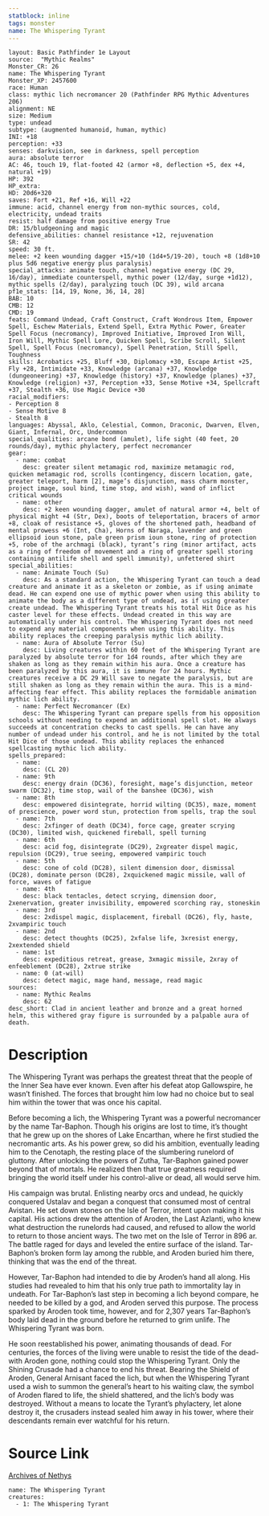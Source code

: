 ```yaml
---
statblock: inline
tags: monster
name: The Whispering Tyrant
---
```

```statblock
layout: Basic Pathfinder 1e Layout
source:  "Mythic Realms"
Monster_CR: 26
name: The Whispering Tyrant
Monster_XP: 2457600
race: Human
class: mythic lich necromancer 20 (Pathfinder RPG Mythic Adventures 206)
alignment: NE
size: Medium
type: undead
subtype: (augmented humanoid, human, mythic)
INI: +18
perception: +33
senses: darkvision, see in darkness, spell perception
aura: absolute terror
AC: 46, touch 19, flat-footed 42 (armor +8, deflection +5, dex +4, natural +19)
HP: 392
HP_extra: 
HD: 20d6+320
saves: Fort +21, Ref +16, Will +22
immune: acid, channel energy from non-mythic sources, cold, electricity, undead traits
resist: half damage from positive energy True
DR: 15/bludgeoning and magic
defensive_abilities: channel resistance +12, rejuvenation
SR: 42
speed: 30 ft.
melee: +2 keen wounding dagger +15/+10 (1d4+5/19-20), touch +8 (1d8+10 plus 5d6 negative energy plus paralysis)
special_attacks: animate touch, channel negative energy (DC 29, 16/day), immediate counterspell, mythic power (12/day, surge +1d12), mythic spells (2/day), paralyzing touch (DC 39), wild arcana
pf1e_stats: [14, 19, None, 36, 14, 28]
BAB: 10
CMB: 12
CMD: 19
feats: Command Undead, Craft Construct, Craft Wondrous Item, Empower Spell, Eschew Materials, Extend Spell, Extra Mythic Power, Greater Spell Focus (necromancy), Improved Initiative, Improved Iron Will, Iron Will, Mythic Spell Lore, Quicken Spell, Scribe Scroll, Silent Spell, Spell Focus (necromancy), Spell Penetration, Still Spell, Toughness
skills: Acrobatics +25, Bluff +30, Diplomacy +30, Escape Artist +25, Fly +28, Intimidate +33, Knowledge (arcana) +37, Knowledge (dungeoneering) +37, Knowledge (history) +37, Knowledge (planes) +37, Knowledge (religion) +37, Perception +33, Sense Motive +34, Spellcraft +37, Stealth +36, Use Magic Device +30
racial_modifiers:
- Perception 8
- Sense Motive 8
- Stealth 8
languages: Abyssal, Aklo, Celestial, Common, Draconic, Dwarven, Elven, Giant, Infernal, Orc, Undercommon
special_qualities: arcane bond (amulet), life sight (40 feet, 20 rounds/day), mythic phylactery, perfect necromancer
gear:
  - name: combat
    desc: greater silent metamagic rod, maximize metamagic rod, quicken metamagic rod, scrolls (contingency, discern location, gate, greater teleport, harm [2], mage’s disjunction, mass charm monster, project image, soul bind, time stop, and wish), wand of inflict critical wounds
  - name: other
    desc: +2 keen wounding dagger, amulet of natural armor +4, belt of physical might +4 (Str, Dex), boots of teleportation, bracers of armor +8, cloak of resistance +5, gloves of the shortened path, headband of mental prowess +6 (Int, Cha), Horns of Naraga, lavender and green ellipsoid ioun stone, pale green prism ioun stone, ring of protection +5, robe of the archmagi (black), tyrant’s ring (minor artifact, acts as a ring of freedom of movement and a ring of greater spell storing containing antilife shell and spell immunity), unfettered shirt
special_abilities:
  - name: Animate Touch (Su)
    desc: As a standard action, the Whispering Tyrant can touch a dead creature and animate it as a skeleton or zombie, as if using animate dead. He can expend one use of mythic power when using this ability to animate the body as a different type of undead, as if using greater create undead. The Whispering Tyrant treats his total Hit Dice as his caster level for these effects. Undead created in this way are automatically under his control. The Whispering Tyrant does not need to expend any material components when using this ability. This ability replaces the creeping paralysis mythic lich ability.
  - name: Aura of Absolute Terror (Su)
    desc: Living creatures within 60 feet of the Whispering Tyrant are paralyzed by absolute terror for 1d4 rounds, after which they are shaken as long as they remain within his aura. Once a creature has been paralyzed by this aura, it is immune for 24 hours. Mythic creatures receive a DC 29 Will save to negate the paralysis, but are still shaken as long as they remain within the aura. This is a mind-affecting fear effect. This ability replaces the formidable animation mythic lich ability.
  - name: Perfect Necromancer (Ex)
    desc: The Whispering Tyrant can prepare spells from his opposition schools without needing to expend an additional spell slot. He always succeeds at concentration checks to cast spells. He can have any number of undead under his control, and he is not limited by the total Hit Dice of those undead. This ability replaces the enhanced spellcasting mythic lich ability.
spells_prepared:
  - name:
    desc: (CL 20)
  - name: 9th
    desc: energy drain (DC36), foresight, mage’s disjunction, meteor swarm (DC32), time stop, wail of the banshee (DC36), wish
  - name: 8th
    desc: empowered disintegrate, horrid wilting (DC35), maze, moment of prescience, power word stun, protection from spells, trap the soul
  - name: 7th
    desc: 2xfinger of death (DC34), force cage, greater scrying (DC30), limited wish, quickened fireball, spell turning
  - name: 6th
    desc: acid fog, disintegrate (DC29), 2xgreater dispel magic, repulsion (DC29), true seeing, empowered vampiric touch
  - name: 5th
    desc: cone of cold (DC28), silent dimension door, dismissal (DC28), dominate person (DC28), 2xquickened magic missile, wall of force, waves of fatigue
  - name: 4th
    desc: black tentacles, detect scrying, dimension door, 2xenervation, greater invisibility, empowered scorching ray, stoneskin
  - name: 3rd
    desc: 2xdispel magic, displacement, fireball (DC26), fly, haste, 2xvampiric touch
  - name: 2nd
    desc: detect thoughts (DC25), 2xfalse life, 3xresist energy, 2xextended shield
  - name: 1st
    desc: expeditious retreat, grease, 3xmagic missile, 2xray of enfeeblement (DC28), 2xtrue strike
  - name: 0 (at-will)
    desc: detect magic, mage hand, message, read magic
sources:
  - name: Mythic Realms
    desc: 62
desc_short: Clad in ancient leather and bronze and a great horned helm, this withered gray figure is surrounded by a palpable aura of death.
```
# Description
The Whispering Tyrant was perhaps the greatest threat that the people of the Inner Sea have ever known. Even after his defeat atop Gallowspire, he wasn’t finished. The forces that brought him low had no choice but to seal him within the tower that was once his capital.

Before becoming a lich, the Whispering Tyrant was a powerful necromancer by the name Tar-Baphon. Though his origins are lost to time, it’s thought that he grew up on the shores of Lake Encarthan, where he first studied the necromantic arts. As his power grew, so did his ambition, eventually leading him to the Cenotaph, the resting place of the slumbering runelord of gluttony. After unlocking the powers of Zutha, Tar-Baphon gained power beyond that of mortals. He realized then that true greatness required bringing the world itself under his control-alive or dead, all would serve him.

His campaign was brutal. Enlisting nearby orcs and undead, he quickly conquered Ustalav and began a conquest that consumed most of central Avistan. He set down stones on the Isle of Terror, intent upon making it his capital. His actions drew the attention of Aroden, the Last Azlanti, who knew what destruction the runelords had caused, and refused to allow the world to return to those ancient ways. The two met on the Isle of Terror in 896 ar. The battle raged for days and leveled the entire surface of the island. Tar-Baphon’s broken form lay among the rubble, and Aroden buried him there, thinking that was the end of the threat.

However, Tar-Baphon had intended to die by Aroden’s hand all along. His studies had revealed to him that his only true path to immortality lay in undeath. For Tar-Baphon’s last step in becoming a lich beyond compare, he needed to be killed by a god, and Aroden served this purpose. The process sparked by Aroden took time, however, and for 2,307 years Tar-Baphon’s body laid dead in the ground before he returned to grim unlife. The Whispering Tyrant was born.

He soon reestablished his power, animating thousands of dead. For centuries, the forces of the living were unable to resist the tide of the dead-with Aroden gone, nothing could stop the Whispering Tyrant. Only the Shining Crusade had a chance to end his threat. Bearing the Shield of Aroden, General Arnisant faced the lich, but when the Whispering Tyrant used a wish to summon the general’s heart to his waiting claw, the symbol of Aroden flared to life, the shield shattered, and the lich’s body was destroyed. Without a means to locate the Tyrant’s phylactery, let alone destroy it, the crusaders instead sealed him away in his tower, where their descendants remain ever watchful for his return.
# Source Link
[Archives of Nethys](https://aonprd.com/MythicMonsterDisplay.aspx?ItemName=The%20Whispering%20Tyrant)
```encounter-table
name: The Whispering Tyrant
creatures:
  - 1: The Whispering Tyrant
```
